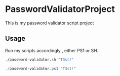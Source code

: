# PasswordValidatorProject

This is my password validator script project

## Usage

Run my scripts accordingly , either PS1 or SH.

```bash
./password-validator.sh "T3st!"
```

```powershell
./password-validator.ps1 "T3st!"
```
